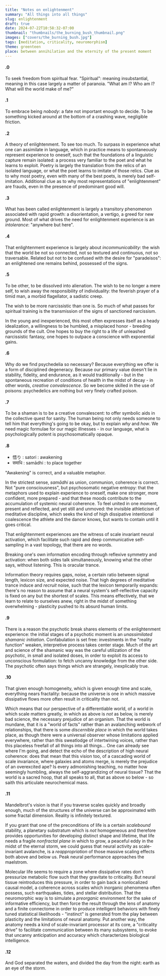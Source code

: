 ```yaml
---
title: "Notes on enlightenment"
summary: "All things into all things"
slug: enlightenment
draft: true
date: 2024-07-22T10:58:32-07:00
thumbnail: "thumbnails/the_burning_bush_thumbnail.png"
images: ["covers/the_burning_bush.jpg"]
tags: [meditation, criticality, neuromorphism]
theme: greenteen
place: between annihilation and the eternity of the present moment
---
```


#### .0

To seek freedom from spiritual fear. "Spiritual": meaning insubstantial, meaning in this case largely a matter of paranoia. "What am I? Who am I? What will the world make of me?"

#### .1

To embrace being *nobody*: a fate not important enough to decide. To be something kicked around at the bottom of a crashing wave, negligible friction.

#### .2

A theory of enlightenment. To see too much. To surpass in experience what one can assimilate in language, which in practice means to spontaneously represent experience to oneself, such that the foundations of a linguistic capture remain isolated: a process very familiar to the poet and what he learns to exploit. Poetry is largely the translation from the relics of an isolated language, or what the poet learns to imitate of those relics. Clue as to why most poetry, even with many of the best poets, is merely bad self-imitation. Additional clue as to why most representations of "enlightenment" are frauds, even in the presence of predominant good will.

#### .3

What has been called enlightenment is largely a transitory phenomenon associated with rapid growth: a disorientation, a vertigo, a greed for new ground. Most of what drives the need for enlightenment experience is an *intolerance*: "anywhere but here".

#### .4

That enlightenment experience is largely about *incommunicability*: the wish that the world be not so connected, not so textured and continuous, not so traversable. Related but not to be confused with the desire for "paradeisos": an enlightened one remains behind, possessed of the signs.

#### .5

To be other, to be dissolved into alienation. The wish to be no longer a mere self, to wish away the responsibility of individuality: the feverish prayer of a timid man, a morbid flagellator, a sadistic creep.

The wish to be more narcissistic than one is. So much of what passes for spiritual training is the transmission of the signs of sanctioned narcissism.

In the young and inexperienced, this most often expresses itself as a heady idealization, a willingness to be humbled, a misplaced honor - breeding grounds of the cult. One hopes to buy the right to a life of unleashed narcissistic fantasy, one hopes to outpace a conscience with exponential gains.

#### .6

Why do we find psychedelia so necessary? Because everything we offer is a form of disciplined degeneracy. Because our primary value doesn't lie in stability, fidelity, and endurance, as it would traditionally - but in the spontaneous recreation of conditions of health in the midst of decay - in other words, *creative convalescence*. So we become skilled in the use of poisons: psychedelics are nothing but very finely crafted poison.

#### .7

To be a shaman is to be a creative convalescent: to offer symbolic aids in the collective quest for sanity. The human being not only needs someone to tell him that everything's going to be okay, but to explain *why* and *how*. We need magic formulae for our magic illnesses - in our language, what is psychologically potent is psychosomatically opaque.

#### .8

* 悟り : satori : awakening
* समाधि : samādhi : to place together

"Awakening" is correct, and a valuable metaphor.

In the strictest sense, *samādhi* as union, communion, coherence is correct. Not "pure consciousness", but psychosomatic negative entropy: that the metaphors used to explain experience to oneself, make one stronger, more confident, more prepared - and that these moods contribute to the accumulation of systemic neural coherence. To feel united in one moment, present and reflected, and yet still and unmoved: the invisible athleticism of meditative discipline, which seeks the kind of high dissipative intentional coalescence the athlete and the dancer knows, but wants to contain until it goes critical.

That enlightenment experiences are the witness of scale invariant neural activation, which facilitate such rapid and deep communicative self-sampling in a vast topology, that there are no words.

Breaking one's own information encoding through reflexive symmetry and activation: when both sides talk simultaneously, knowing what the other says, without listening. This is oracular trance.

Information theory requires gaps, noise, a certain ratio between signal length, lexicon size, and expected noise. That high degrees of meditative trance induce and *recruit* noise, such that the lexicon temporarily expands: there's no reason to assume that a neural system's self-reflective capacity is fixed on any but the shortest of scales. This means effectively, that we learn to relate to ourselves anew, right in the midst of something overwhelming - plasticity pushed to its absurd human limits.

#### .9

There is a reason the psychotic break shares elements of the enlightenment experience: the initial stages of a psychotic moment is an *unassimilated shamanic initiation*. Confabulation is set free: investments in the "reality function" weaken, interpretive process takes center stage. Much of the art and science of the shamanic way was the careful utilization of the psychotic, in small and isolated doses, in order to exploit its access to unconscious formulation: to fetch uncanny knowledge from the other side. The psychotic often says things which are strangely, inexplicably true.

#### .10

That given enough homogeneity, which is given enough time and scale, everything nears fractality: because the universe is one in which massive dissipative flows more often result in criticality than not.

Which means that our perspective of a differentiable world, of a world in which scale matters greatly, in which as above is *not* as below, is merely bad science, the necessary prejudice of an organism. That the world is mundane, that it is a "world of facts" rather than an avalanching webwork of relationships, that there is some *discernible place* in which the world takes place, as though there were a universal observer whose limitations applied everywhere, rather than this sweatlodge of intertwining voices, rather than this placeless freefall of all things into all things... One can already see where I'm going, and detect the echo of the description of high neural coherence: does that mean that this vision too, of a cascading world of scale invariance, where galaxies and atoms merge, is merely the prejudice of an overexcited ape? Is every admonishing teaching, no matter how seemingly humbling, always the self-aggrandizing of neural tissue? That the world is a sacred hoop, that all speaks to all, that as above so below - so saith this articulate neurochemical mass.

#### .11

Mandelbrot's vision is that if you traverse scales quickly and broadly enough, much of the structures of the universe can be approximated with some fractal dimension. Reality is infinitely textured.

If you grant that one of the preconditions of life is a certain *scalebound* stability, a planetary substratum which is *not* homogeneous and therefore provides opportunities for developing distinct shape and lifetime, that life needs a fragile *nonfractal plane* in which to grow, a peaceful eddy in the midst of the eternal storm, we could guess that neural activity as scale-invariant avalanche, is a *reappropriation* of those massive scaling effects both above and below us. Peak neural performance approaches the maelstrom.

Molecular life seems to require a zone where dissipative rates don't pressurize metabolic flow such that they gravitate to criticality. But neural tissue reintroduces this pressure, in order to gain back a nonlocalized causal model, a coherence across scales which inorganic phenomena often possess, such earthquakes, tides, and stellar distribution. That the neuromorphic way is to simulate a *preorganic* environment for the sake of informative efficiency, but then force the result through the lens of anatomy and a finite connectome in order to produce intelligent behaviors with finely tuned statistical likelihoods - "instinct" is generated from the play between plasticity and the limitations of neural anatomy. Put another way, the anatomy needs a kind of scale-invariant processor at its core, a "criticality drive" to facilitate communication between its many subsystems, to evoke that uncanny anticipation and accuracy which characterizes biological intelligence.

#### .12

And God separated the waters, and divided the day from the night: earth as an eye of the storm.
